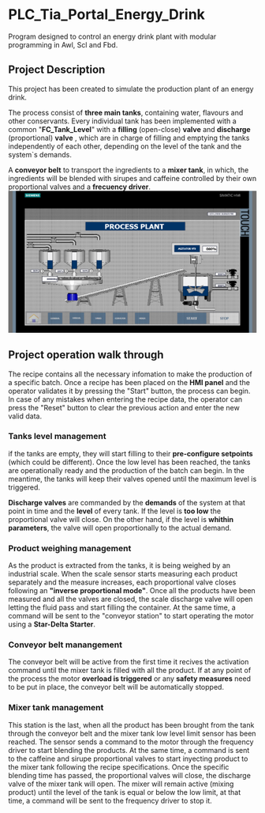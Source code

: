 # PLC_Tia_Portal_Energy_Drink
Program designed to control an energy drink plant with modular programming in Awl, Scl and Fbd.
## Project Description
This project has been created to simulate the production plant of an energy drink.

The process consist of **three main tanks**, containing water, flavours and other conservants. Every individual tank has been implemented with a common "**FC_Tank_Level**" with a **filling** (open-close) **valve** and **discharge** (proportional) **valve** , which are in charge of filling and emptying the tanks independently of each other, depending on the level of the tank and the system`s demands.

A **conveyor belt** to transport the ingredients to a **mixer tank**, in which, the ingredients will be blended with sirupes and caffeine controlled by their own proportional valves and a **frecuency driver**.
![](EnergyDrink/Hmi_Img/GeneralProcess.png)
## Project operation walk through
The recipe contains all the necessary infomation to make the production of a specific batch. Once a recipe has been placed on the **HMI panel** and the operator validates it by pressing the "Start" button, the process can begin. In case of any mistakes when entering the recipe data, the operator can press the "Reset" button to clear the previous action and enter the new valid data.
### Tanks level management
if the tanks are empty, they will start filling to their **pre-configure setpoints** (which could be different). Once the low level has been reached, the tanks are operationally ready and the production of the batch can begin. In the meantime, the tanks will keep their valves opened until the maximum level is triggered.

**Discharge valves** are commanded by the **demands** of the system at that point in time and the **level** of every tank. If the level is **too low** the proportional valve will close. On the other hand, if the level is **whithin parameters**, the valve will open proportionally to the actual demand.

### Product weighing management
As the product is extracted from the tanks, it is being weighed by an industrial scale. When the scale sensor starts measuring each product separately and the measure increases, each proportional valve closes following an **"inverse proportional mode"**. Once all the products have been measured and all the valves are closed, the scale discharge valve will open letting the fluid pass and start filling the container. At the same time, a command will be sent to the "conveyor station" to start operating the motor using a **Star-Delta Starter**.
### Conveyor belt manangement
The conveyor belt will be active from the first time it recives the activation command until the mixer tank is filled with all the product. If at any point of the process the motor **overload is triggered** or any **safety measures** need to be put in place, the conveyor belt will be automatically stopped. 

### Mixer tank management
This station is the last, when all the product has been brought from the tank through the conveyor belt and the mixer tank low level limit sensor has been reached. The sensor sends a command to the motor through the frequency driver to start blending the products. At the same time, a command is sent to the caffeine and sirupe proportional valves to start inyecting product to the mixer tank following the recipe specifications. Once the specific blending time has passed, the proportional valves will close, the discharge valve of the mixer tank will open. The mixer will remain active (mixing product) until the level of the tank is equal or below the low limit, at that time, a command will be sent to the frequency driver to stop it.

